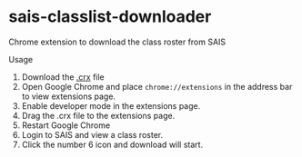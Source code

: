 # sais-classlist-downloader
Chrome extension to download the class roster from SAIS

Usage

1. Download the [.crx](https://github.com/srg-ics-uplb/sais-classlist-downloader/raw/master/sais-classlist-downloader.crx) file
2. Open Google Chrome and place `chrome://extensions` in the address bar to view extensions page.
3. Enable developer mode in the extensions page.
4. Drag the .crx file to the extensions page.
5. Restart Google Chrome
6. Login to SAIS and view a class roster.
7. Click the number 6 icon and download will start.
